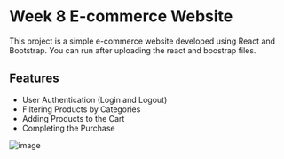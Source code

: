 # Week 8 E-commerce Website
This project is a simple e-commerce website developed using React and Bootstrap.
You can run after uploading the react and boostrap files.

## Features

- User Authentication (Login and Logout)
- Filtering Products by Categories
- Adding Products to the Cart
- Completing the Purchase


 
![image](https://github.com/OsmanGndz/MEGA_Education/assets/98581733/b213c8ae-2816-4f68-8d23-e50063c37e63)

